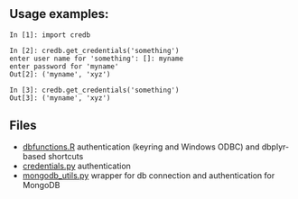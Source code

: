 
#

## Usage examples:

    In [1]: import credb

    In [2]: credb.get_credentials('something')
    enter user name for 'something': []: myname
    enter password for 'myname'
    Out[2]: ('myname', 'xyz')

    In [3]: credb.get_credentials('something')
    Out[3]: ('myname', 'xyz')

## Files

- [dbfunctions.R](dbfunctions.R) authentication (keyring and Windows ODBC) and dbplyr-based shortcuts
- [credentials.py](credbl/credentials.py) authentication
- [mongodb_utils.py](credbl/mongodb_utils.py) wrapper for db connection and authentication for MongoDB
